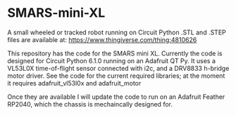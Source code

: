 # SMARS-mini-XL
A small wheeled or tracked robot running on Circuit Python
.STL and .STEP files are available at: https://www.thingiverse.com/thing:4810626

This repository has the code for the SMARS mini XL. Currently the code is designed for Circuit Python 6.1.0 running on an Adafruit QT Py. 
It uses a VL53L0X time-of-flight sensor connected with i2c, and a DRV8833 h-bridge motor driver.
See the code for the current required libraries; at the moment it requires adafruit_vl53l0x and adafruit_motor

Once they are available I will update the code to run on an Adafruit Feather RP2040, which the chassis is mechaincally designed for.
